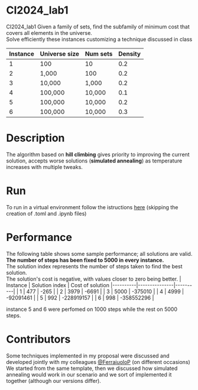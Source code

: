 # CI2024_lab1
CI2024_lab1
Given a family of sets, find the subfamily of minimum cost that covers all elements in the universe.\
Solve efficiently these instances customizing a technique discussed in class

| Instance | Universe size | Num sets | Density |
|----------|---------------|----------|---------|
| 1        | 100           | 10       | 0.2     |
| 2        | 1,000         | 100      | 0.2     |
| 3        | 10,000        | 1,000    | 0.2     |
| 4        | 100,000       | 10,000   | 0.1     |
| 5        | 100,000       | 10,000   | 0.2     |
| 6        | 100,000       | 10,000   | 0.3     |

# Description 
The algorithm based on **hill climbing** gives priority to improving the current solution, accepts worse solutions (**simulated annealing**) as temperature increases with multiple tweaks.
# Run
To run in a virtual environment follow the istructions [here](https://github.com/squillero/computational-intelligence/tree/master/2024-25/contrib/poetry_installation_guide) (skipping the creation of .toml and .ipynb files)
# Performance
The following table shows some sample performance; all solutions are valid. **The number of steps has been fixed to 5000 in every instance.** \
The solution index represents the number of steps taken to find the best solution. \
The solution's cost is negative, with values closer to zero being better.
| Instance | Solution index | Cost of solution 
|----------|---------------|----------|
| 1        | 477           | -265       |
| 2        | 3979         | -6691      |
| 3        | 5000        | -375010   | 
| 4        | 4999       | -92091461   | 
| 5        | 992      | -228919157  | 
| 6        | 998       | -358552296   | 

instance 5 and 6 were perfomed on 1000 steps while the rest on 5000 steps.
# Contributors
Some techniques implemented in my proposal were discussed and developed jointly with my colleagues [@FerraiuoloP](https://github.com/FerraiuoloP/) (on different occasions)\
We started from the same template, then we discussed how simulated annealing would work in our scenario and we sort of implemented it together (although our versions differ).

